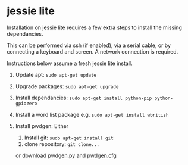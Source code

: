jessie lite
===========
Installation on jessie lite requires a few extra steps to install the missing dependancies.

This can be performed via ssh (if enabled), via a serial cable, or by connecting a keyboard and screen. A network connection is required.

Instructions below assume a fresh jessie lite install.

1. Update apt: `sudo apt-get update`
2. Upgrade packages: `sudo apt-get upgrade`
3. Install dependancies: `sudo apt-get install python-pip python-gpiozero`
4. Install a word list package e.g. `sudo apt-get install wbritish`
5. Install pwdgen:
   Either
    1. Install git: `sudo apt-get install git`
    2. clone repository: `git clone...`

   or download [pwdgen.py](../pwdgen.py) and [pwdgen.cfg](../pwdgen.cfg)
